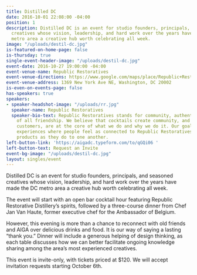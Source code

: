 ```yaml
---
title: Distilled DC
date: 2016-10-01 22:08:00 -04:00
position: 1
description: Distilled DC is an event for studio founders, principals, and seasoned
  creatives whose vision, leadership, and hard work over the years have made the DC
  metro area a creative hub worth celebrating all week.
image: "/uploads/destil-dc.jpg"
is-featured-on-home-page: false
is-thursday: true
single-event-header-image: "/uploads/destil-dc.jpg"
event-date: 2016-10-27 19:00:00 -04:00
event-venue-name: Republic Restoratives
event-venue-directions: https://www.google.com/maps/place/Republic+Restoratives+Distillery+and+Craft+Cocktail+Bar/@38.9153147,-76.9874608,17z/data=!3m1!4b1!4m5!3m4!1s0x89b7b8736fc5914f:0x105eac3d9e609f98!8m2!3d38.9153147!4d-76.9852721
event-venue-address: 1369 New York Ave NE, Washington, DC 20002
is-even-on-events-page: false
has-speakers: true
speakers:
- speaker-headshot-image: "/uploads/rr.jpg"
  speaker-name: Republic Restoratives
  speaker-bio-text: Republic Restoratives stands for community, authenticity and most
    of all friendship. We believe that cocktails create community, and that you, our
    customers, are at the core of what we do and why we do it. Our goal is to create
    experiences where people feel as connected to Republic Restoratives and to our
    products as they do to one another.
left-button-link: 'https://aigadc.typeform.com/to/qGQi06 '
left-button-text: Request an Invite
event-bg-image: "/uploads/destil-dc.jpg"
layout: singles/event
---
```


Distilled DC is an event for studio founders, principals, and seasoned creatives whose vision, leadership, and hard work over the years have made the DC metro area a creative hub worth celebrating all week.

The event will start with an open bar cocktail hour featuring Republic Restorative Distillery’s spirits, followed by a three-course dinner from Chef Jan Van Haute, former executive chef for the Ambassador of Belgium.

However, this evening is more than a chance to reconnect with old friends and AIGA over delicious drinks and food. It is our way of saying a lasting “thank you.” Dinner will include a generous helping of design thinking, as each table discusses how we can better facilitate ongoing knowledge sharing among the area’s most experienced creatives.

This event is invite-only, with tickets priced at $120. We will accept invitation requests starting October 6th.
